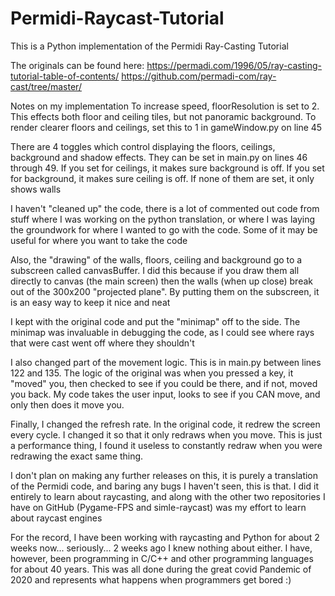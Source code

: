 # Permidi-Raycast-Tutorial
This is a Python implementation of the Permidi Ray-Casting Tutorial

The originals can be found here:
https://permadi.com/1996/05/ray-casting-tutorial-table-of-contents/
https://github.com/permadi-com/ray-cast/tree/master/

Notes on my implementation
To increase speed, floorResolution is set to 2. This effects both floor
and ceiling tiles, but not panoramic background. To render clearer 
floors and ceilings, set this to 1 in gameWindow.py on line 45

There are 4 toggles which control displaying the floors, ceilings, background
and shadow effects. They can be set in main.py on lines 46 through
49. If you set for ceilings, it makes sure background is off. If 
you set for background, it makes sure ceiling is off. If none of them
are set, it only shows walls

I haven't "cleaned up" the code, there is a lot of commented out code
from stuff where I was working on the python translation, or where
I was laying the groundwork for where I wanted to go with the code.
Some of it may be useful for where you want to take the code

Also, the "drawing" of the walls, floors, ceiling and background go to
a subscreen called canvasBuffer. I did this because if you draw them 
all directly to canvas (the main screen) then the walls (when up close)
break out of the 300x200 "projected plane". By putting them on the 
subscreen, it is an easy way to keep it nice and neat

I kept with the original code and put the "minimap" off to the side. 
The minimap was invaluable in debugging the code, as I could see where
rays that were cast went off where they shouldn't

I also changed part of the movement logic. This is in main.py between
lines 122 and 135. The logic of the original was when you pressed a 
key, it "moved" you, then checked to see if you could be there, and
if not, moved you back. My code takes the user input, looks to see if 
you CAN move, and only then does it move you.

Finally, I changed the refresh rate. In the original code, it redrew
the screen every cycle. I changed it so that it only redraws when you 
move. This is just a performance thing, I found it useless to constantly
redraw when you were redrawing the exact same thing.

I don't plan on making any further releases on this, it is purely a
translation of the Permidi code, and baring any bugs I haven't seen,
this is that. I did it entirely to learn about raycasting, and along 
with the other two repositories I have on GitHub (Pygame-FPS and 
simle-raycast) was my effort to learn about raycast engines

For the record, I have been working with raycasting and Python for about
2 weeks now... seriously... 2 weeks ago I knew nothing about either. 
I have, however, been programming in C/C++ and other programming languages
for about 40 years. This was all done during the great covid Pandemic of 
2020 and represents what happens when programmers get bored :)
